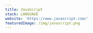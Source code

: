 ```yaml
---
title: JavaScript
stack: LANGUAGE
website: 'https://www.javascript.com/'
featuredImage: /img/javascript.png
---
```

